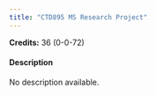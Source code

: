 ```yaml
---
title: "CTD895 MS Research Project"
---
```

**Credits:** 36 (0-0-72)

#### Description
No description available.